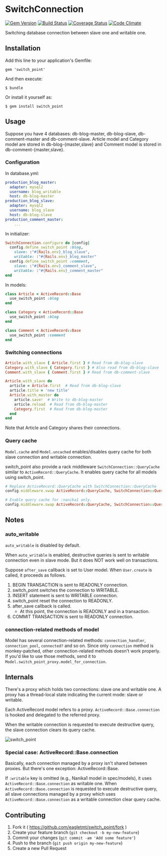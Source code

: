 # SwitchConnection
[![Gem Version](https://badge.fury.io/rb/switch_point.svg)](http://badge.fury.io/rb/switch_point)
[![Build Status](https://travis-ci.org/phamvanhung2e123/switch_point.svg?branch=master)](https://travis-ci.org/phamvannhung22123/switch_point)
[![Coverage Status](https://img.shields.io/coveralls/phamvanhung2e123/switch_point.svg?branch=master)](https://coveralls.io/r/phamvannhung2e123/switch_point?branch=master)
[![Code Climate](https://codeclimate.com/github/phamvanhung2e123/switch_point/badges/gpa.svg)](https://codeclimate.com/github/phamvannhung2e123/switch_point)

Switching database connection between slave one and writable one.

## Installation

Add this line to your application's Gemfile:

    gem 'switch_point'

And then execute:

    $ bundle

Or install it yourself as:

    $ gem install switch_point

## Usage
Suppose you have 4 databases: db-blog-master, db-blog-slave, db-comment-master and db-comment-slave.
Article model and Category model are stored in db-blog-{master,slave} and Comment model is stored in db-comment-{master,slave}.

### Configuration
In database.yml:

```yaml
production_blog_master:
  adapter: mysql2
  username: blog_writable
  host: db-blog-master
production_blog_slave:
  adapter: mysql2
  username: blog_slave
  host: db-blog-slave
production_comment_master:
    ...
```

In initializer:

```ruby
SwitchConnection.configure do |config|
  config.define_switch_point :blog,
    slave: :"#{Rails.env}_blog_slave",
    writable: :"#{Rails.env}_blog_master"
  config.define_switch_point :comment,
    slave: :"#{Rails.env}_comment_slave",
    writable: :"#{Rails.env}_comment_master"
end
```

In models:

```ruby
class Article < ActiveRecord::Base
  use_switch_point :blog
end

class Category < ActiveRecord::Base
  use_switch_point :blog
end

class Comment < ActiveRecord::Base
  use_switch_point :comment
end
```

### Switching connections

```ruby
Article.with_slave { Article.first } # Read from db-blog-slave
Category.with_slave { Category.first } # Also read from db-blog-slave
Comment.with_slave { Comment.first } # Read from db-comment-slave

Article.with_slave do
  article = Article.first  # Read from db-blog-slave
  article.title = 'new title'
  Article.with_master do
    article.save!  # Write to db-blog-master
    article.reload  # Read from db-blog-master
    Category.first  # Read from db-blog-master
  end
end
```

Note that Article and Category shares their connections.

### Query cache
`Model.cache` and `Model.uncached` enables/disables query cache for both
slave connection and writable connection.

switch_point also provide a rack middleware `SwitchConnection::QueryCache` similar
to `ActiveRecord::QueryCache`. It enables query cache for all models using
switch_point.

```ruby
# Replace ActiveRecord::QueryCache with SwitchConnection::QueryCache
config.middleware.swap ActiveRecord::QueryCache, SwitchConnection::QueryCache

# Enable query cache for :nanika1 only.
config.middleware.swap ActiveRecord::QueryCache, SwitchConnection::QueryCache, [:nanika1]
```

## Notes

### auto_writable
`auto_writable` is disabled by default.

When `auto_writable` is enabled, destructive queries is sent to writable connection even in slave mode.
But it does NOT work well on transactions.

Suppose `after_save` callback is set to User model. When `User.create` is called, it proceeds as follows.

1. BEGIN TRANSACTION is sent to READONLY connection.
2. switch_point switches the connection to WRITABLE.
3. INSERT statement is sent to WRITABLE connection.
4. switch_point reset the connection to READONLY.
5. after_save callback is called.
    - At this point, the connection is READONLY and in a transaction.
6. COMMIT TRANSACTION is sent to READONLY connection.

### connection-related methods of model
Model has several connection-related methods: `connection_handler`, `connection_pool`, `connected?` and so on.
Since only `connection` method is monkey-patched, other connection-related methods doesn't work properly.
If you'd like to use those methods, send it to `Model.switch_point_proxy.model_for_connection`.

## Internals
There's a proxy which holds two connections: slave one and writable one.
A proxy has a thread-local state indicating the current mode: slave or writable.

Each ActiveRecord model refers to a proxy.
`ActiveRecord::Base.connection` is hooked and delegated to the referred proxy.

When the writable connection is requested to execute destructive query, the slave connection clears its query cache.

![switch_point](https://gyazo.wanko.cc/switch_point.svg)

### Special case: ActiveRecord::Base.connection
Basically, each connection managed by a proxy isn't shared between proxies.
But there's one exception: ActiveRecord::Base.

If `:writable` key is omitted (e.g., Nanika1 model in spec/models), it uses `ActiveRecord::Base.connection` as writable one.
When `ActiveRecord::Base.connection` is requested to execute destructive query, all slave connections managed by a proxy which uses `ActiveRecord::Base.connection` as a writable connection clear query cache.

## Contributing

1. Fork it ( https://github.com/eagletmt/switch_point/fork )
2. Create your feature branch (`git checkout -b my-new-feature`)
3. Commit your changes (`git commit -am 'Add some feature'`)
4. Push to the branch (`git push origin my-new-feature`)
5. Create a new Pull Request

